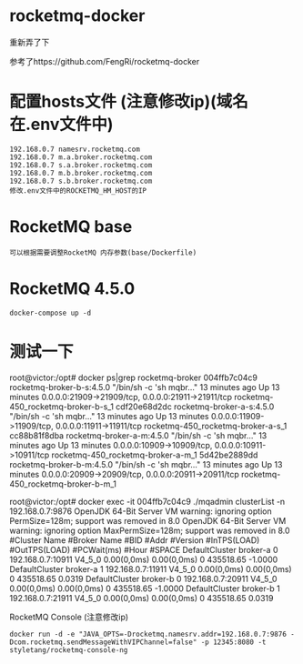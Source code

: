 # rocketmq-docker
重新弄了下

参考了https://github.com/FengRi/rocketmq-docker

# 配置hosts文件 (注意修改ip)(域名在.env文件中)

    192.168.0.7 namesrv.rocketmq.com
    192.168.0.7 m.a.broker.rocketmq.com
    192.168.0.7 s.a.broker.rocketmq.com
    192.168.0.7 m.b.broker.rocketmq.com
    192.168.0.7 s.b.broker.rocketmq.com
    修改.env文件中的ROCKETMQ_HM_HOST的IP

# RocketMQ base

    可以根据需要调整RocketMQ 内存参数(base/Dockerfile)

# RocketMQ 4.5.0

    docker-compose up -d
    
# 测试一下
root@victor:/opt# docker ps|grep rocketmq-broker
004ffb7c04c9        rocketmq-broker-b-s:4.5.0   "/bin/sh -c 'sh mqbr…"   13 minutes ago      Up 13 minutes       0.0.0.0:21909->21909/tcp, 0.0.0.0:21911->21911/tcp   rocketmq-450_rocketmq-broker-b-s_1
cdf20e68d2dc        rocketmq-broker-a-s:4.5.0   "/bin/sh -c 'sh mqbr…"   13 minutes ago      Up 13 minutes       0.0.0.0:11909->11909/tcp, 0.0.0.0:11911->11911/tcp   rocketmq-450_rocketmq-broker-a-s_1
cc88b81f8dba        rocketmq-broker-a-m:4.5.0   "/bin/sh -c 'sh mqbr…"   13 minutes ago      Up 13 minutes       0.0.0.0:10909->10909/tcp, 0.0.0.0:10911->10911/tcp   rocketmq-450_rocketmq-broker-a-m_1
5d42be2889dd        rocketmq-broker-b-m:4.5.0   "/bin/sh -c 'sh mqbr…"   13 minutes ago      Up 13 minutes       0.0.0.0:20909->20909/tcp, 0.0.0.0:20911->20911/tcp   rocketmq-450_rocketmq-broker-b-m_1

root@victor:/opt# docker exec -it 004ffb7c04c9  ./mqadmin clusterList -n 192.168.0.7:9876
OpenJDK 64-Bit Server VM warning: ignoring option PermSize=128m; support was removed in 8.0
OpenJDK 64-Bit Server VM warning: ignoring option MaxPermSize=128m; support was removed in 8.0
#Cluster Name     #Broker Name            #BID  #Addr                  #Version                #InTPS(LOAD)       #OutTPS(LOAD) #PCWait(ms) #Hour #SPACE
DefaultCluster    broker-a                0     192.168.0.7:10911      V4_5_0                   0.00(0,0ms)         0.00(0,0ms)          0 435518.65 -1.0000
DefaultCluster    broker-a                1     192.168.0.7:11911      V4_5_0                   0.00(0,0ms)         0.00(0,0ms)          0 435518.65 0.0319
DefaultCluster    broker-b                0     192.168.0.7:20911      V4_5_0                   0.00(0,0ms)         0.00(0,0ms)          0 435518.65 -1.0000
DefaultCluster    broker-b                1     192.168.0.7:21911      V4_5_0                   0.00(0,0ms)         0.00(0,0ms)          0 435518.65 0.0319

RocketMQ Console (注意修改ip)

    docker run -d -e "JAVA_OPTS=-Drocketmq.namesrv.addr=192.168.0.7:9876 -Dcom.rocketmq.sendMessageWithVIPChannel=false" -p 12345:8080 -t styletang/rocketmq-console-ng
    
 
